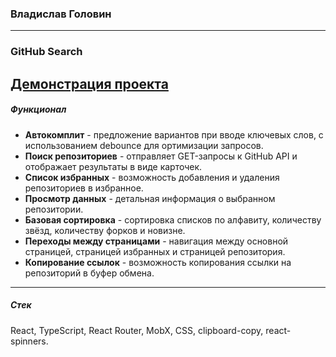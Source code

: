### Владислав Головин
---
### GitHub Search
[Демонстрация проекта](https://emelyanovi.github.io/github_search/)
---
##### Функционал
- **Автокомплит** - предложение вариантов при вводе ключевых слов, с использованием debounce для ортимизации запросов.
- **Поиск репозиториев** - отправляет GET-запросы к GitHub API и отображает результаты в виде карточек.
- **Список избранных** - возможность добавления и удаления репозиториев в избранное.
- **Просмотр данных** - детальная информация о выбранном репозитории.
- **Базовая сортировка** - сортировка списков по алфавиту, количеству звёзд, количеству форков и новизне.
- **Переходы между страницами** - навигация между основной страницей, страницей избранных и страницей репозитория.
- **Копирование ссылок** - возможность копирования ссылки на репозиторий в буфер обмена.
---
##### Стек
React, TypeScript, React Router, MobX, CSS, clipboard-copy, react-spinners.
